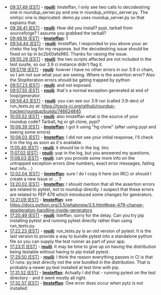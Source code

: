* <a href="#09:37.49" id="09:37.49">09:37.49 (EST)</a> - __[rouilj](https://github.com/rouilj)__: lmsteffan, I only see two calls to decodestring one in roundup_server.py and one in roundup_xmlrpc_server.py. The xmlrpc one is depricated. demo.py uses roundup_server.py so that explains that.
* <a href="#09:38.41" id="09:38.41">09:38.41 (EST)</a> - __[rouilj](https://github.com/rouilj)__: How did you install? pypi, tarball from sourceforge? I assume you grabbed the tarball?
* <a href="#09:48.16" id="09:48.16">09:48.16 (EST)</a> - __[lmsteffan](https://github.com/lmsteffan)__: 1
* <a href="#09:54.44" id="09:54.44">09:54.44 (EST)</a> - __[rouilj](https://github.com/rouilj)__: lmsteffan, I responded to you above youc an chekc the log for my response. but the decodestring issue should be fixed on tip in bc2b00afa980. Thanks for raising the issue.
* <a href="#09:55.29" id="09:55.29">09:55.29 (EST)</a> - __[rouilj](https://github.com/rouilj)__: the two scripts affected are not included in the test suuite, so our 3.9 ci instance didn't flag it.
* <a href="#09:57.19" id="09:57.19">09:57.19 (EST)</a> - __[rouilj](https://github.com/rouilj)__: howver I have no other errors in our 3.9 ci chain, so I am not sue what your are seeing. Where is the assertion error? Also the StopIteration errors should be geting trapped by python
* <a href="#09:57.23" id="09:57.23">09:57.23 (EST)</a> - __[rouilj](https://github.com/rouilj)__: and not exposed.
* <a href="#09:57.55" id="09:57.55">09:57.55 (EST)</a> - __[rouilj](https://github.com/rouilj)__: that's a normal exception generated at end of loop/generator.
* <a href="#09:59.43" id="09:59.43">09:59.43 (EST)</a> - __[rouilj](https://github.com/rouilj)__: you can see our 3.9 run (called 3.9-dev) of run_tests.py at: https://travis-ci.org/github/roundup-tracker/roundup/builds/746624845
* <a href="#10:05.52" id="10:05.52">10:05.52 (EST)</a> - __[rouilj](https://github.com/rouilj)__: also lmsteffan what is the source of your roundup code? Tarball, hg or git clone, pypi?
* <a href="#10:06.39" id="10:06.39">10:06.39 (EST)</a> - __[lmsteffan](https://github.com/lmsteffan)__: I got it using "hg clone" (after using pypi and seeing some errors)
* <a href="#10:08.03" id="10:08.03">10:08.03 (EST)</a> - __[lmsteffan](https://github.com/lmsteffan)__: I did not see your initial response, I'll check it in the log as soon as it's available.
* <a href="#11:05.40" id="11:05.40">11:05.40 (EST)</a> - __[rouilj](https://github.com/rouilj)__: it should be in the log. lmc
* <a href="#11:07.02" id="11:07.02">11:07.02 (EST)</a> - __[rouilj](https://github.com/rouilj)__: yup in the log, but you answered my questions.
* <a href="#11:08.03" id="11:08.03">11:08.03 (EST)</a> - __[rouilj](https://github.com/rouilj)__: can you provide some more info on the untrapped exception errors (line numbers, exact error messages, failing test info....)
* <a href="#12:02.04" id="12:02.04">12:02.04 (EST)</a> - __[lmsteffan](https://github.com/lmsteffan)__: sure ! do I copy it here (on IRC) or should I create a new issue or ... ?
* <a href="#13:20.02" id="13:20.02">13:20.02 (EST)</a> - __[lmsteffan](https://github.com/lmsteffan)__: I should mention that all the assertion errors are related to pytest, not to roundup directly. I suspect that these errors are related to PEP 479 which introduced some changes for generators.
* <a href="#13:21.09" id="13:21.09">13:21.09 (EST)</a> - __[lmsteffan](https://github.com/lmsteffan)__: see https://docs.python.org/3.5/whatsnew/3.5.html#pep-479-change-stopiteration-handling-inside-generators
* <a href="#17:20.49" id="17:20.49">17:20.49 (EST)</a> - __[rouilj](https://github.com/rouilj)__: lsteffan, sorry for the delay. Can you try pip installing pytest and running pytest directly rather than using run_tests.py.
* <a href="#17:22.23" id="17:22.23">17:22.23 (EST)</a> - __[rouilj](https://github.com/rouilj)__: run_tests.py is an old version of pytest. It is the last version to provide a way to bundle pytest into a standalone python file so you can supply the test runner as part of your app.
* <a href="#17:23.11" id="17:23.11">17:23.11 (EST)</a> - __[rouilj](https://github.com/rouilj)__: It may be time to give up on having the distribution being testable without having to pip install pytest.
* <a href="#17:29.50" id="17:29.50">17:29.50 (EST)</a> - __[rouilj](https://github.com/rouilj)__: I think the reason everything passes in CI is that CI runs: py.test directly not the one bundled in the distribution. That is probably a newer py.test installed at test time with pip.
* <a href="#17:31.52" id="17:31.52">17:31.52 (EST)</a> - __[lmsteffan](https://github.com/lmsteffan)__: Actually I did that - running pytest on the test directory - and it went mostly all right.
* <a href="#17:32.57" id="17:32.57">17:32.57 (EST)</a> - __[lmsteffan](https://github.com/lmsteffan)__: One error does occur when pytz is not installed:
